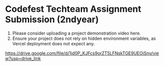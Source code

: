 # Codefest Techteam Assignment Submission (2ndyear)
1) Please consider uploading a project demonstration video here.
2) Ensure your project does not rely on hidden environment variables, as Vercel deployment does not expect any.


https://drive.google.com/file/d/1jd0P_KJFcs9orZT5LFNskTGE9UEOiSny/view?usp=drive_link
